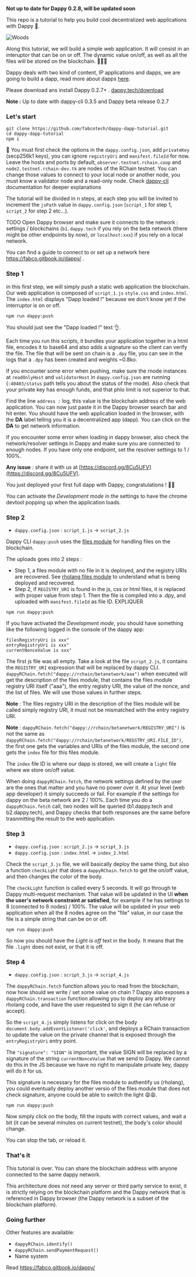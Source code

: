 **Not up to date for Dappy 0.2.8, will be updated soon**

This repo is a tutorial to help you build cool decentralized web applications with Dappy 🐸.

![Woods](https://images.pexels.com/photos/4827/nature-forest-trees-fog.jpeg?auto=compress&cs=tinysrgb&dpr=2&h=200&w=460)

Along this tutorial, we will build a simple web application. It will consist in an interuptor that can be on or off. The dynamic value on/off, as well as all the files will be stored on the blockchain. 🙉🙉🙉

Dappy deals with two kind of content, IP applications and dapps, we are going to build a dapp, read more about dapps [here](https://fabco.gitbook.io/dappy/dapps).

Please download ans install Dappy 0.2.7+ . [dappy.tech/download](https://dappy.tech/download)

**Note :** Up to date with dappy-cli 0.3.5 and Dappy beta release 0.2.7

### Let's start

```
git clone https://github.com/fabcotech/dappy-dapp-tutorial.git
cd dappy-dapp-tutorial
npm i
```

🧐 You must first check the options in the `dappy.config.json`, add `privateKey` (secp256k1 keys), you can ignore `registryUri` and `manifest.fileId` for now. Leave the hosts and ports by default, `observer.testnet.rchain.coop` and `node2.testnet.rchain-dev.tk` are nodes of the RChain testnet. You can change those values to connect to your local node or another node, you must know a validator node and a read-only node. Check [dappy-cli](https://github.com/fabcotech/dappy-cli) documentation for deeper explanations

The tutorial will be divided in n steps, at each step you will be invited to increment the `jsPath` value in `dappy.config.json` (`script_1` for step 1, `script_2` for step 2 etc...).

TODO
Open Dappy browser and make sure it connects to the network : settings / blockchains (`b1.dappy.tech` if you rely on the beta network (there might be other endpoints by now), or `localhost:xxx`) if you rely on a local network.

You can find a guide to connect to or set up a network here https://fabco.gitbook.io/dappy/ .

### Step 1

in this first step, we will simply push a static web application the blockchain. Our web application is composed of `script_1.js` `style.css` and `index.html`. The `index.html` displays "Dapp loaded !" because we don't know yet if the interruptor is on or off.

```
npm run dappy:push
```

You should just see the "Dapp loaded !" text 👌.

Each time you run this scripts, it bundles your application together in a html file, encodes it to base64 and also adds a signature so the client can verify the file. The file that will be sent on chain is a `.dpy` file, you can see in the logs that a `.dpy` has been created and weights ~0.8ko.

If you encounter some error when pushing, make sure the rnode instances at `readOnlyHost` and `validatorHost` in `dappy.config.json` are running (`:40403/status` path tells you about the status of the rnode). Also check that your private key has enough funds, and that phlo limit is not superior to that.

Find the line `address :` log, this value is the blockchain address of the web application. You can now just paste it in the Dappy browser search bar and hit enter. You should have the web application loaded in the browser, with the **DA** label telling you it is a decentralized app (dapp). You can click on the **DA** to get network information.

If you encounter some error when loading in dappy browser, also check the network/resolver settings in Dappy and make sure you are connected to enough nodes. If you have only one endpoint, set the resolver settings to 1 / 100%.

**Any issue** : share it with us at [https://discord.gg/8Cu5UFV](https://discord.gg/8Cu5UFV).

You just deployed your first full dapp with Dappy, congratulations ! 🥳🥳

You can activate the _Development mode_ in the settings to have the chrome devtool popping up when the application loads.

### Step 2

- `dappy.config.json` : `script_1.js` -> `script_2.js`

Dappy CLI `dappy:push` uses the [files module](https://github.com/fabcotech/rholang-files-module) for handling files on the blockchain.

The uploads goes into 2 steps :

- Step 1, a files module with no file in it is deployed, and the registry URIs are recovered. See [rholang files module](https://github.com/fabcotech/rholang-files-module#files-module) to understand what is being deployed and recovered.
- Step 2, if `REGISTRY_URI` is found in the js, css or html files, it is replaced with proper value from step 1. Then the file is compiled into a .dpy, and uploaded with `manifest.fileId` as file ID. EXPLIQUER

```
npm run dappy:push
```

If you have activated the _Development mode_, you should have something like the following logged in the console of the dappy app:

```
filesRegistryUri is xxx"
entryRegistryUri is xxx"
currentNonceValue is xxx"
```

The first js file was all empty. Take a look at the file `script_2.js`, it contains the `REGISTRY_URI` expression that will be replaced by dappy CLI. `dappyRChain.fetch("dappy://rchain/betanetwork/aaa")` when executed will get the description of the files module, that contains the files module registry URI itself ("aaa"), the entry registry URI, the value of the nonce, and the list of files. We will use those values in further steps.

**Note** : The files registry URI in the description of the files module will be called simply registry URI, it must not be mismatched with the entry registry URI.

**Note** : `dappyRChain.fetch("dappy://rchain/betanetwork/REGISTRY_URI")` is not the same as `dappyRChain.fetch("dappy://rchain/betanetwork/REGSTRY_URI.FILE_ID")`, the first one gets the variables and URIs of the files module, the second one gets the `index` file for this files module.

The `index` file ID is where our dapp is stored, we will create a `light` file where we store on/off value.

When doing `dappyRChain.fetch`, the network settings defined by the user are the ones that matter and you have no power over it. At your level (web app developer) it simply succeeds or fail. For example if the settings for dappy on the beta network are 2 / 100%. Each time you do a `dappyRChain.fetch` call, two nodes will be queried (b1.dappy.tech and b2.dappy.tech), and Dappy checks that both responses are the same before trasnmitting the result to the web application.

### Step 3

- `dappy.config.json` : `script_2.js` -> `script_3.js`
- `dappy.config.json` : `index.html` -> `index_2.html`

Check the `script_3.js` file, we will basically deploy the same thing, but also a function `checkLight` that does a `dappyRChain.fetch` to get the on/off value, and then changes the color of the body.

The `checkLight` function is called every 5 seconds. It will go through te Dappy multi-request mechanism. That value will be updated in the UI **when the user's network constraint ar satisfied**, for example if he has settings to 8 (connected to 8 nodes) / 100%. The value will be updated in your web application when all the 8 nodes agree on the "file" value, in our case the file is a simple string that can be on or off.

```
npm run dappy:push
```

So now you should have the _Light is off_ text in the body. It means that the file `.light` does not exist, or that it is off.

### Step 4

- `dappy.config.json` : `script_3.js` -> `script_4.js`

The `dappyRChain.fetch` function allows you to read from the blockchain, now how should we write / set some value on chain ? Dappy also exposes a `dappyRChain.transaction` function allowing you to deploy any arbitrary rholang code, and have the user requested to sign it (he can refuse or accept).

So the `script_4.js` simply listens for click on the body `document.body.addEventListener('click'`, and deploys a RChain transaction to update the value on the private channel that is exposed through the `entryRegistryUri` entry point.

The `"signature": "SIGN"` is important, the value SIGN will be replaced by a signature of the string `currentNonceValue` that we send to Dappy. We cannot do this in the JS because we have no right to manipulate private key, dappy will do it for us.

This signature is necessary for the files module to authentify us (rholang), you could eventually deploy another versio of the files module that does not check signature, anyone could be able to switch the light 😩😩.

```
npm run dappy:push
```

Now simply click on the body, fill the inputs with correct values, and wait a bit (it can be several minutes on current testnet), the body's color should change.

You can stop the tab, or reload it.

### That's it

This tutorial is over. You can share the blockchain address with anyone connected to the same dappy network.

This architecture does not need any server or third party service to exist, it is strictly relying on the blockchain platform and the Dappy network that is referenced in Dappy browser (the Dappy network is a subset of the blockchain platform).

### Going further

Other features are available:

- `dappyRChain.identify()`
- `dappyRChain.sendPaymentRequest()`
- Name system

Read https://fabco.gitbook.io/dappy/
